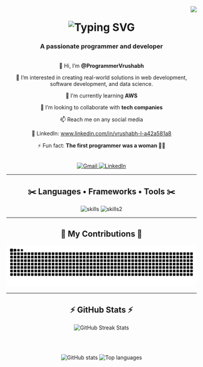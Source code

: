 <!-- Visitor Badge -->
<img align="right" src="https://visitor-badge.laobi.icu/badge?page_id=programmerVrushabh.visitor-badge" />

<h1 align="center">
  <div align="center">
    <img src="https://readme-typing-svg.demolab.com?font=Righteous&size=35&pause=1000&width=500&height=70&lines=______Hi+there!_____%F0%9F%91%8B;I'm+Vrushabh+Nipane;CSE+Data+Science+Student;Programmer+and+Developer" alt="Typing SVG" />
  </div>
</h1>

<h3 align="center">A passionate programmer and developer</h3>

<br/>

<div align="center">
  👋 Hi, I’m <b>@ProgrammerVrushabh</b>  
 
  👀 I’m interested in creating real-world solutions in web development, software development, and data science.  
  
  🌱 I’m currently learning <b>AWS</b> 
  
  💞️ I’m looking to collaborate with <b>tech companies</b>  
  
  📫 Reach me on any social media  
  
  💼 LinkedIn: <a href="https://www.linkedin.com/in/vrushabh-l-a42a581a8/" target="_blank">www.linkedin.com/in/vrushabh-l-a42a581a8</a>  
  
  ⚡ Fun fact: <b>The first programmer was a woman 👩‍💻</b>
</div>

<br/>

<div align="center">
  <a href="mailto:nipanevrushabh6@gmail.com">
    <picture>
      <source media="(prefers-color-scheme: dark)" srcset="https://img.shields.io/badge/Gmail-EB4335?style=for-the-badge&logo=gmail&logoColor=white" />
      <source media="(prefers-color-scheme: light)" srcset="https://img.shields.io/badge/Gmail-D14836?style=for-the-badge&logo=gmail&logoColor=white" />
      <img alt="Gmail" src="https://img.shields.io/badge/Gmail-D14836?style=for-the-badge&logo=gmail&logoColor=white" />
    </picture>
  </a>
  <a href="https://www.linkedin.com/in/vrushabh-l-a42a581a8/" target="_blank">
    <picture>
      <source media="(prefers-color-scheme: dark)" srcset="https://img.shields.io/badge/LinkedIn-0A66C2?style=for-the-badge&logo=linkedin&logoColor=white" />
      <source media="(prefers-color-scheme: light)" srcset="https://img.shields.io/badge/LinkedIn-0077B5?style=for-the-badge&logo=linkedin&logoColor=white" />
      <img alt="LinkedIn" src="https://img.shields.io/badge/LinkedIn-0077B5?style=for-the-badge&logo=linkedin&logoColor=white" />
    </picture>
  </a>
</div>

<hr/>

<h2 align="center">✂️ Languages • Frameworks • Tools ✂️</h2>

<div align="center">
  <img src="https://skillicons.dev/icons?i=aws,java,javascript,github,python,mongodb&perline=3" alt="skills" />  
  <img src="https://skillicons.dev/icons?i=mysql,html,css,vscode,git,r&perline=3" alt="skills2" />
</div>

<hr/>

<h2 align="center">🐍 My Contributions 🐍</h2>

<div align="center">
  <picture>
    <source media="(prefers-color-scheme: dark)" srcset="https://raw.githubusercontent.com/programmerVrushabh/programmerVrushabh/output/github-contribution-grid-snake-dark.svg" />
    <source media="(prefers-color-scheme: light)" srcset="https://raw.githubusercontent.com/programmerVrushabh/programmerVrushabh/output/github-contribution-grid-snake.svg" />
    <img alt="snake eating my contributions" src="https://raw.githubusercontent.com/programmerVrushabh/programmerVrushabh/output/github-contribution-grid-snake.svg" />
  </picture>
</div>

<hr/>

<h2 align="center">⚡ GitHub Stats ⚡</h2>

<div align="center">

  <!-- 🔥 Streak Stats -->
  <picture>
    <source 
      media="(prefers-color-scheme: dark)" 
      srcset="https://streak-stats.demolab.com?user=ProgrammerVrushabh&theme=react&date_format=j%20M%5B%20Y%5D&fire=FF6F00&ring=00FFFF&currStreakNum=FFFFFF&sideNums=00FFFF&currStreakLabel=00FFFF&sideLabels=00FFFF&background=0D1117&border_radius=10&count_private=true" 
    />
    <source 
      media="(prefers-color-scheme: light)" 
      srcset="https://streak-stats.demolab.com?user=ProgrammerVrushabh&theme=default&date_format=j%20M%5B%20Y%5D&border_radius=10&count_private=true" 
    />
    <img 
      src="https://streak-stats.demolab.com?user=ProgrammerVrushabh&theme=react&date_format=j%20M%5B%20Y%5D&fire=FF6F00&ring=00FFFF&count_private=true&border_radius=10" 
      alt="GitHub Streak Stats" 
      width="390"
    />
  </picture>

  <br/><br/>

  <!-- 📊 GitHub Stats + Top Languages Side-by-Side -->
  <div align="center">
    <picture>
      <source 
        media="(prefers-color-scheme: dark)" 
        srcset="https://github-readme-stats.vercel.app/api?username=ProgrammerVrushabh&show_icons=true&theme=react&rank_icon=github&border_radius=10" 
      />
      <source 
        media="(prefers-color-scheme: light)" 
        srcset="https://github-readme-stats.vercel.app/api?username=ProgrammerVrushabh&show_icons=true&theme=default&rank_icon=github&border_radius=10" 
      />
      <img 
        width="390" 
        alt="GitHub stats" 
        src="https://github-readme-stats.vercel.app/api?username=ProgrammerVrushabh&show_icons=true&theme=react&border_radius=10" 
      />
    </picture>
      <source 
        media="(prefers-color-scheme: dark)" 
        srcset="https://github-readme-stats.vercel.app/api/top-langs/?username=ProgrammerVrushabh&layout=compact&theme=react&border_radius=10" 
      />
      <source 
        media="(prefers-color-scheme: light)" 
        srcset="https://github-readme-stats.vercel.app/api/top-langs/?username=ProgrammerVrushabh&layout=compact&theme=default&border_radius=10" 
      />
      <img 
        width="390" 
        alt="Top languages" 
        src="https://github-readme-stats.vercel.app/api/top-langs/?username=ProgrammerVrushabh&layout=compact&theme=react&border_radius=10" 
      />
  </div>

</div>

<br/><br/>
